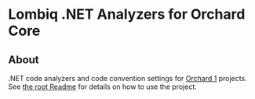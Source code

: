 # Lombiq .NET Analyzers for Orchard Core

## About

.NET code analyzers and code convention settings for [Orchard 1](https://orchardcore.net/orchardcms) projects. See [the root Readme](../Readme.md) for details on how to use the project.
